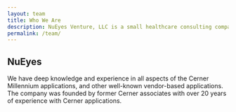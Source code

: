 ```yaml
---
layout: team
title: Who We Are
description: NuEyes Venture, LLC is a small healthcare consulting company which specializes in helping clients design, build and support healthcare information technologies.
permalink: /team/
---
```


## NuEyes 
We have deep knowledge and experience in all aspects of the Cerner Millennium applications, and other well-known vendor-based applications. The company was founded by former Cerner associates with over 20 years of experience with Cerner applications. 
<br>
<br>
